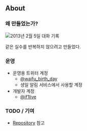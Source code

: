 ## About
### 왜 만들었는가?

![2013년 2월 5일 대화 기록](/static/kasugano-sora-birthday-log.png)

같은 실수를 반복하지 않으려고 만들었다.

### 운영

* 운영용 트위터 계정
  * [@waifu\_birth\_day](https://twitter.com/waifu_birth_bot)
  * 생일 알림 서비스에서 사용할 계정
* 개발자 계정
  * [@if1live](https://twitter.com/if1live)


### TODO / 기여
* [Repository](https://github.com/if1live/happy-birthday-waifu) 참고





